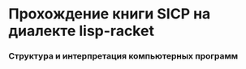 # Прохождение книги SICP на диалекте lisp-racket
### Структура и интерпретация компьютерных программ



